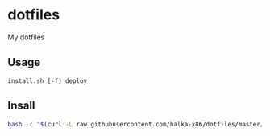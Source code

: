 # dotfiles
My dotfiles

## Usage

```
install.sh [-f] deploy
```

## Insall

```bash
bash -c "$(curl -L raw.githubusercontent.com/halka-x86/dotfiles/master/install.sh)" -f deploy
```